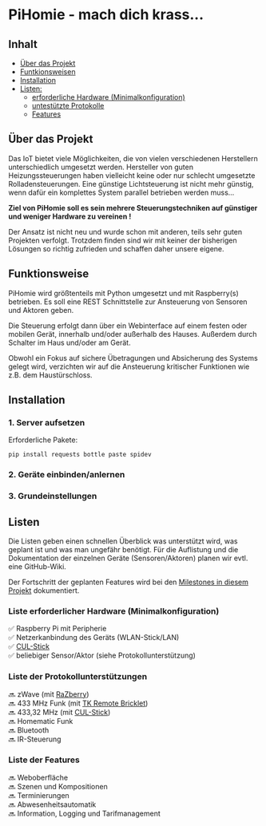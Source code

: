 # PiHomie - mach dich krass...

## Inhalt
- [Über das Projekt](#Projekt)
- [Funtkionsweisen](#Funktionsweise)
- [Installation](#Installation)
- [Listen:](#Listen)
  - [erforderliche Hardware (Minimalkonfiguration)](#erfHardware)
  - [untestützte Protokolle](#Protokollunterstützungen)
  - [Features](#Features)


<a name="Projekt"></a>
## Über das Projekt

Das IoT bietet viele Möglichkeiten, die von vielen verschiedenen Herstellern unterschiedlich umgesetzt werden. Hersteller von guten Heizungssteuerungen haben vielleicht keine oder nur schlecht umgesetzte Rolladensteuerungen. Eine günstige Lichtsteuerung ist nicht mehr günstig, wenn dafür ein komplettes System parallel betrieben werden muss...

**Ziel von PiHomie soll es sein mehrere Steuerungstechniken auf günstiger und weniger Hardware zu vereinen !**

Der Ansatz ist nicht neu und wurde schon mit anderen, teils sehr guten Projekten verfolgt. Trotzdem finden sind wir mit keiner der bisherigen Lösungen so richtig zufrieden und schaffen daher unsere eigene.

<a name="Funktionsweise"></a>
## Funktionsweise

PiHomie wird größtenteils mit Python umgesetzt und mit Raspberry(s) betrieben. Es soll eine REST Schnittstelle zur Ansteuerung von Sensoren und Aktoren geben.

Die Steuerung erfolgt dann über ein Webinterface auf einem festen oder mobilen Gerät, innerhalb und/oder außerhalb des Hauses. Außerdem durch Schalter im Haus und/oder am Gerät.

Obwohl ein Fokus auf sichere Übetragungen und Absicherung des Systems gelegt wird, verzichten wir auf die Ansteuerung kritischer Funktionen wie z.B. dem Haustürschloss.


<a name="Installation"></a>
## Installation
### 1. Server aufsetzen

Erforderliche Pakete:

	pip install requests bottle paste spidev

### 2. Geräte einbinden/anlernen
### 3. Grundeinstellungen


<a name="Listen"></a>
## Listen

Die Listen geben einen schnellen Überblick was unterstützt wird, was geplant ist und was man ungefähr benötigt. Für die Auflistung und die Dokumentation der einzelnen Geräte (Sensoren/Aktoren) planen wir evtl. eine GitHub-Wiki.

Der Fortschritt der geplanten Features wird bei den [Milestones in diesem Projekt](https://github.com/Daumen-Hoch-AG/PiHomie/milestones) dokumentiert.

<a name="erfHardware"></a>
### Liste erforderlicher Hardware (Minimalkonfiguration)
:white_check_mark: Raspberry Pi mit Peripherie<br>
:white_check_mark: Netzerkanbindung des Geräts (WLAN-Stick/LAN)<br>
:white_check_mark: [CUL-Stick](http://shop.busware.de/product_info.php/cPath/1/products_id/29?osCsid=ee679848ba57f850417e0814966b5014)<br>
:white_check_mark: beliebiger Sensor/Aktor (siehe Protokollunterstützung)<br>

<a name="Protokollunterstützungen"></a>
### Liste der Protokollunterstützungen
:soon: zWave (mit [RaZberry](http://razberry.z-wave.me/))<br>
:soon: 433 MHz Funk (mit [TK Remote Bricklet](https://www.tinkerforge.com/de/shop/bricklets/remote/remote-switch-bricklet.html))<br>
:soon: 433,32 MHz (mit [CUL-Stick](http://shop.busware.de/product_info.php/cPath/1/products_id/44))<br>
:soon: Homematic Funk<br>
:soon: Bluetooth<br>
:soon: IR-Steuerung<br>

<a name="Features"></a>
### Liste der Features
:soon: Weboberfläche<br>
:soon: Szenen und Kompositionen<br>
:soon: Terminierungen<br>
:soon: Abwesenheitsautomatik<br>
:soon: Information, Logging und Tarifmanagement<br>
